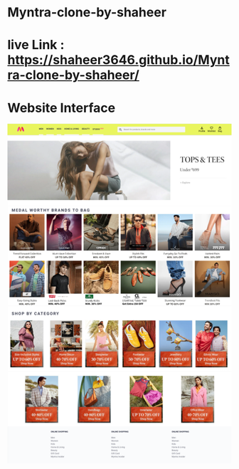 # Myntra-clone-by-shaheer 
# live Link : https://shaheer3646.github.io/Myntra-clone-by-shaheer/
# Website Interface 
![Image_alt](https://github.com/shaheer3646/Myntra-clone-by-shaheer/blob/a7d3c1e8590d8ac833ccac757c558e6cb07b4d47/images/Myntra%201.png)
![Image_alt](https://github.com/shaheer3646/Myntra-clone-by-shaheer/blob/5761eda8b096bba1c6e40bb9d4043c21f605abdc/images/myntra%202.png)
![Image_alt](https://github.com/shaheer3646/Myntra-clone-by-shaheer/blob/cedcf92466e2e5691f483ef5c553ef0d1aa427f4/images/Myntra%203.png)
![Image_alt](https://github.com/shaheer3646/Myntra-clone-by-shaheer/blob/7c0246848d5ec4b612db5f4805e0ede4b83464e1/images/Myntra%204.png)

